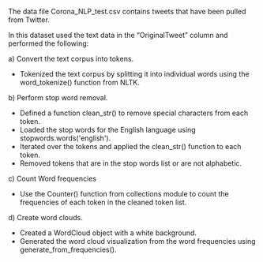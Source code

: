 The data file Corona_NLP_test.csv contains tweets that have been pulled from Twitter.  

In this dataset used the text data in the “OriginalTweet” column and performed the following:

a) Convert the text corpus into tokens. 

- Tokenized the text corpus by splitting it into individual words using the word_tokenize() function from NLTK.

b) Perform stop word removal. 

- Defined a function clean_str() to remove special characters from each token.
- Loaded the stop words for the English language using stopwords.words('english'). 
- Iterated over the tokens and applied the clean_str() function to each token. 
- Removed tokens that are in the stop words list or are not alphabetic.

c) Count Word frequencies 
- Use the Counter() function from collections module to count the frequencies of each token in the cleaned token list.

d) Create word clouds. 
- Created a WordCloud object with a white background. 
- Generated the word cloud visualization from the word frequencies using generate_from_frequencies().